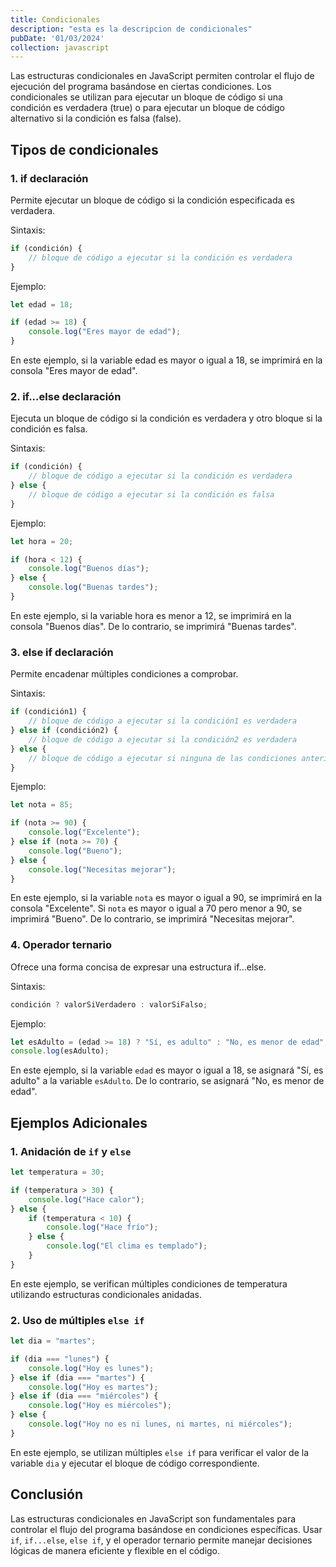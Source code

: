 ```yaml
---
title: Condicionales
description: "esta es la descripcion de condicionales"
pubDate: '01/03/2024'
collection: javascript
---
```


Las estructuras condicionales en JavaScript permiten controlar el flujo de ejecución del programa basándose en ciertas condiciones. Los condicionales se utilizan para ejecutar un bloque de código si una condición es verdadera (true) o para ejecutar un bloque de código alternativo si la condición es falsa (false).

## Tipos de condicionales

### 1. **if** declaración

Permite ejecutar un bloque de código si la condición especificada es verdadera.

Sintaxis:

```javascript
if (condición) {
    // bloque de código a ejecutar si la condición es verdadera
}
```

Ejemplo:

```javascript
let edad = 18;

if (edad >= 18) {
    console.log("Eres mayor de edad");
}
```
En este ejemplo, si la variable edad es mayor o igual a 18, se imprimirá en la consola "Eres mayor de edad".

### 2. **if...else** declaración 

Ejecuta un bloque de código si la condición es verdadera y otro bloque si la condición es falsa.

Sintaxis:
```javascript
if (condición) {
    // bloque de código a ejecutar si la condición es verdadera
} else {
    // bloque de código a ejecutar si la condición es falsa
}
```

Ejemplo:

```javascript
let hora = 20;

if (hora < 12) {
    console.log("Buenos días");
} else {
    console.log("Buenas tardes");
}
```
En este ejemplo, si la variable hora es menor a 12, se imprimirá en la consola "Buenos días". De lo contrario, se imprimirá "Buenas tardes".

### 3. **else if** declaración

Permite encadenar múltiples condiciones a comprobar.

Sintaxis:

```javascript
if (condición1) {
    // bloque de código a ejecutar si la condición1 es verdadera
} else if (condición2) {
    // bloque de código a ejecutar si la condición2 es verdadera
} else {
    // bloque de código a ejecutar si ninguna de las condiciones anteriores es verdadera
}
```

Ejemplo:

```javascript
let nota = 85;

if (nota >= 90) {
    console.log("Excelente");
} else if (nota >= 70) {
    console.log("Bueno");
} else {
    console.log("Necesitas mejorar");
}
```
En este ejemplo, si la variable `nota` es mayor o igual a 90, se imprimirá en la consola "Excelente". Si `nota` es mayor o igual a 70 pero menor a 90, se imprimirá "Bueno". De lo contrario, se imprimirá "Necesitas mejorar".
    
### 4. **Operador ternario**

Ofrece una forma concisa de expresar una estructura if...else.
    
Sintaxis:

```javascript
condición ? valorSiVerdadero : valorSiFalso;
```

Ejemplo:

```javascript
let esAdulto = (edad >= 18) ? "Sí, es adulto" : "No, es menor de edad";
console.log(esAdulto);
```

En este ejemplo, si la variable `edad` es mayor o igual a 18, se asignará "Sí, es adulto" a la variable `esAdulto`. De lo contrario, se asignará "No, es menor de edad".


## Ejemplos Adicionales

### 1. **Anidación de `if` y `else`**

```javascript
let temperatura = 30;

if (temperatura > 30) {
    console.log("Hace calor");
} else {
    if (temperatura < 10) {
        console.log("Hace frío");
    } else {
        console.log("El clima es templado");
    }
}
```

En este ejemplo, se verifican múltiples condiciones de temperatura utilizando estructuras condicionales anidadas.
    
### 2. **Uso de múltiples `else if`**

```javascript
let dia = "martes";

if (dia === "lunes") {
    console.log("Hoy es lunes");
} else if (dia === "martes") {
    console.log("Hoy es martes");
} else if (dia === "miércoles") {
    console.log("Hoy es miércoles");
} else {
    console.log("Hoy no es ni lunes, ni martes, ni miércoles");
}
```
En este ejemplo, se utilizan múltiples `else if` para verificar el valor de la variable `dia` y ejecutar el bloque de código correspondiente.
    
## Conclusión

Las estructuras condicionales en JavaScript son fundamentales para controlar el flujo del programa basándose en condiciones específicas. Usar `if`, `if...else`, `else if`, y el operador ternario permite manejar decisiones lógicas de manera eficiente y flexible en el código.